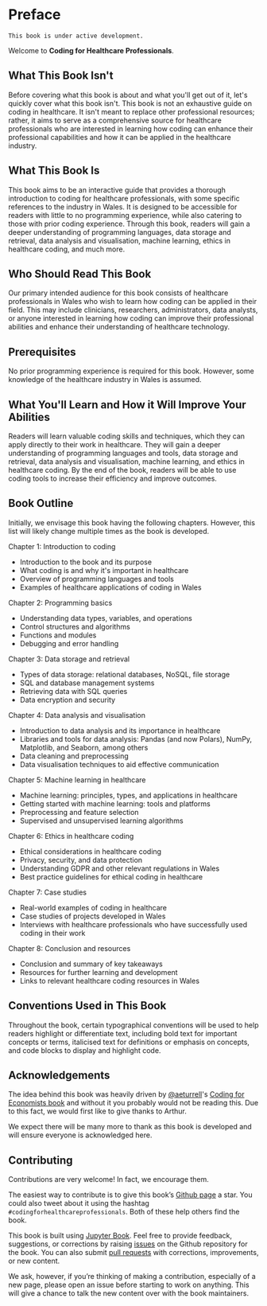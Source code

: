 # Preface

```{warning}
This book is under active development.
```

Welcome to **Coding for Healthcare Professionals**.

## What This Book Isn't

Before covering what this book is about and what you'll get out of it, let's quickly cover what this book isn't. This book is not an exhaustive guide on coding in healthcare. It isn't meant to replace other professional resources; rather, it aims to serve as a comprehensive source for healthcare professionals who are interested in learning how coding can enhance their professional capabilities and how it can be applied in the healthcare industry.

## What This Book Is

This book aims to be an interactive guide that provides a thorough introduction to coding for healthcare professionals, with some specific references to the industry in Wales. It is designed to be accessible for readers with little to no programming experience, while also catering to those with prior coding experience. Through this book, readers will gain a deeper understanding of programming languages, data storage and retrieval, data analysis and visualisation, machine learning, ethics in healthcare coding, and much more.

## Who Should Read This Book

Our primary intended audience for this book consists of healthcare professionals in Wales who wish to learn how coding can be applied in their field. This may include clinicians, researchers, administrators, data analysts, or anyone interested in learning how coding can improve their professional abilities and enhance their understanding of healthcare technology.

## Prerequisites

No prior programming experience is required for this book. However, some knowledge of the healthcare industry in Wales is assumed.

## What You'll Learn and How it Will Improve Your Abilities

Readers will learn valuable coding skills and techniques, which they can apply directly to their work in healthcare. They will gain a deeper understanding of programming languages and tools, data storage and retrieval, data analysis and visualisation, machine learning, and ethics in healthcare coding. By the end of the book, readers will be able to use coding tools to increase their efficiency and improve outcomes.

## Book Outline

Initially, we envisage this book having the following chapters. However, this list will likely change multiple times as the book is developed.

Chapter 1: Introduction to coding

- Introduction to the book and its purpose
- What coding is and why it's important in healthcare
- Overview of programming languages and tools
- Examples of healthcare applications of coding in Wales

Chapter 2: Programming basics

- Understanding data types, variables, and operations
- Control structures and algorithms
- Functions and modules
- Debugging and error handling

Chapter 3: Data storage and retrieval

- Types of data storage: relational databases, NoSQL, file storage
- SQL and database management systems
- Retrieving data with SQL queries
- Data encryption and security

Chapter 4: Data analysis and visualisation

- Introduction to data analysis and its importance in healthcare
- Libraries and tools for data analysis: Pandas (and now Polars), NumPy, Matplotlib, and Seaborn, among others
- Data cleaning and preprocessing
- Data visualisation techniques to aid effective communication

Chapter 5: Machine learning in healthcare

- Machine learning: principles, types, and applications in healthcare
- Getting started with machine learning: tools and platforms
- Preprocessing and feature selection
- Supervised and unsupervised learning algorithms

Chapter 6: Ethics in healthcare coding

- Ethical considerations in healthcare coding
- Privacy, security, and data protection
- Understanding GDPR and other relevant regulations in Wales
- Best practice guidelines for ethical coding in healthcare

Chapter 7: Case studies

- Real-world examples of coding in healthcare
- Case studies of projects developed in Wales
- Interviews with healthcare professionals who have successfully used coding in their work

Chapter 8: Conclusion and resources

- Conclusion and summary of key takeaways
- Resources for further learning and development
- Links to relevant healthcare coding resources in Wales

## Conventions Used in This Book

Throughout the book, certain typographical conventions will be used to help readers highlight or differentiate text, including bold text for important concepts or terms, italicised text for definitions or emphasis on concepts, and code blocks to display and highlight code.

## Acknowledgements

The idea behind this book was heavily driven by [@aeturrell]'s [Coding for Economists book] and without it you probably would not be reading this. Due to this fact, we would first like to give thanks to Arthur.

We expect there will be many more to thank as this book is developed and will ensure everyone is acknowledged here.

## Contributing

Contributions are very welcome! In fact, we encourage them.

The easiest way to contribute is to give this book’s [Github page] a star. You could also tweet about it using the hashtag `#codingforhealthcareprofessionals`. Both of these help others find the book.

This book is built using [Jupyter Book]. Feel free to provide feedback, suggestions, or corrections by raising [issues] on the Github repository for the book. You can also submit [pull requests] with corrections, improvements, or new content.

We ask, however, if you’re thinking of making a contribution, especially of a new page, please open an issue before starting to work on anything. This will give a chance to talk the new content over with the book maintainers.

<!-- Links -->

[@aeturrell]: https://github.com/aeturrell
[coding for economists book]: https://github.com/aeturrell/coding-for-economists
[github page]: https://github.com/oliverjwroberts/coding_for_healthcare_professionals
[jupyter book]: https://jupyterbook.org/en/stable/intro.html
[issues]: https://github.com/oliverjwroberts/coding_for_healthcare_professionals/issues
[pull requests]: https://github.com/oliverjwroberts/coding_for_healthcare_professionals/pulls

